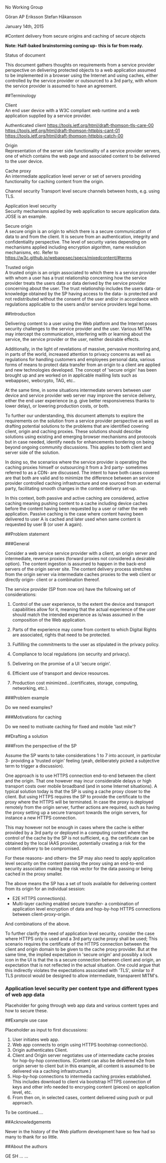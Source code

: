 No Working Group

Göran AP Eriksson
Stefan Håkansson

January 14th, 2015

#Content delivery from secure origins and caching of secure objects

**Note: Half-baked brainstorming coming up- this is far from ready.**


Status of document

This document gathers thoughts on requirements from a service provider perspective on delivering protected objects to a web application assumed to be implemented in a browser using the Internet and using caches, either controlled by the service provider or outsourced to a 3rd party, with whom the service provider is assumed to have an agreement.


##Terminology

Client   			
An end user device with a W3C compliant web runtime and a web application supplied by a service provider.

Authenticated client
https://tools.ietf.org/html/draft-thomson-tls-care-00 https://tools.ietf.org/html/draft-thomson-httpbis-cant-01 https://tools.ietf.org/html/draft-thomson-httpbis-catch-00

Origin 				
Representation of the server side functionality of a service provider servers, one of which contains the web page and associated content to be delivered to the user device.

Cache proxy  		
An intermediate application level server or set of servers providing functionality for caching content from the origin.

Channel security
Transport level secure channels between hosts, e.g. using TLS.

Application level security		
Security mechanisms applied by web application to secure application data. JOSE is an example.

Secure origin   	
A secure origin is an origin to which there is a secure communication of data to and from the client. It is secure from an authentication, integrity and confidentiality perspective. The level of security varies depending on mechanisms applied including encryption algorithm, name resolution mechanisms, etc. Refer to https://w3c.github.io/webappsec/specs/mixedcontent/#terms

Trusted origin		
A trusted origin is an origin associated to which there is a service provider with whom a user has a trust relationship concerning how the service provider treats the users data or data derived by the service provider concerning about the user. The trust relationship includes the users data- or knowledge obtained by the SP having access to the data- is protected and not redistributed without the consent of the user and/or in accordance with regulations applicable to the users and/or service providers legal home.



##Introduction

Delivering content to a user using the Web platform and the Internet poses security challenges to the service provider and the user. Various MITMs may intercept the communication, interfering with or learning about the service, the service provider or the user, neither desirable effects.

Additionally, in the light of revelations of massive, pervasive monitoring and, in parts of the world, increased attention to privacy concerns as well as regulations for handling customers and employees personal data, various forms of means to protect data transfer from an origin to a client are applied and new technologies developed. The concept of 'secure origin' has been brought up and are worked on in applicable mailling lists such as webappsec, webcrypto, TAG, etc..

At the same time, in some situations intermediate servers between user device and service provider web server may improve the service delivery, either the end user experience (e.g. give better responsiveness thanks to lower delay), or lowering production costs, or both.

To further our understanding, this document attempts to explore the requirements on the solution from a service provider perspective as well as drafting potential solutions to the problems that are identified covering client, origin and caching proxies. These solutions should describe solutions using existing and emerging browser mechanisms and protocols but in case needed, identify needs for enhancements bordering on being beyond ongoing community discussions. This applies to both client and server side of the solution.

In doing so, the scenarios where the service provider is operating the caching proxies himself or outsourcing it from a 3rd party- sometimes referred to as a CDN- are discussed. The intent to have both cases covered are that both are valid and to minimize the difference between an service provider controlled caching infrastructure and one sourced from an external party, facilitating smooth changes in the content delivery set-up.

In this context, both passive and active caching are considered, active caching meaning pushing content to a cache including device caches before the content having been requested by a user or rather the web application. Passive caching is the case where content having been delivered to user A is cached and later used when same content is requested by user B (or user A again).


##Problem statement

###General 

Consider a web service service provider with a client, an origin server and intermediate, reverse proxies (forward proxies not considered a desirable option). The content ingestion is assumed to happen in the back-end servers of the origin server site. The content delivery process stretches from the origin server via intermediate caches proxies to the web client or directly origin- client or a combination thereof. 

The service provider (SP from now on) have the following set of considerations:

1. Control of the user experience, to the extent the device and transport capabilities allow for it, meaning that the actual experience of the user should match the intended experience as is/was assumed in the composition of the Web application.

2. Parts of the experience may come from content to which Digital Rights are associated, rights that need to be protected.

3. Fulfilling the commitments to the user as stipulated in the privacy policy.

4. Compliance to local regulations (on security and privacy). 

5. Delivering on the promise of a UI 'secure origin'.

6. Efficient use of transport and device resources.

7. Production cost minimized...(certificates, storage, computing, networking, etc.).


###Problem example

Do we need examples?

###Motivations for caching

Do we need to motivate caching for fixed and mobile 'last mile'?


##Drafting a solution

###From the perspective of the SP

Assume the SP wants to take considerations 1 to 7 into account, in particular 3- providing a 'trusted origin' feeling (yeah, deliberately picked a subjective term to trigger a discussion).

One approach is to use HTTPS connection end-to-end between the client and the origin. That one however may incur considerable delays or high transport costs over mobile broadband (and in some Internet situations). A typical solution today is that the SP is using a cache proxy closer to the client.  But using HTTPS requires the SP to provide the certificate to the proxy where the HTTPS will be terminated. In case the proxy is deployed remotely from the origin server, further actions are required, such as having the proxy setting up a secure transport towards the origin servers, for instance a new HTTPS connection.

This may however not be enough in cases where the cache is either provided by a 3rd party or deployed in a computing context where the control of the cache by the SP is not sufficient, e.g. the certificate can be obtained by the local IAAS provider, potentially creating a risk for the content delivery to be compromised.

For these reasons- and others- the SP may also need to apply application level security on the content passing the proxy using an end-to-end security association making the risk vector for the data passing or being cached in the proxy smaller.

The above means the SP has a set of tools available for delivering content from its origin for an individual session:

* E2E HTTPS connection(s).
* Multi-layer caching enabled secure transfer- a combination of application level encryption of data and hop-by-hop HTTPS connections between client-proxy-origin.

And combinations of the above.

To further clarify the need of application level security, consider the case where HTTPS only is used and a 3rd party cache proxy shall be used; This scenario requires the certificate of the HTTPS connection between the client and origin domain to be given to the cache proxy provider.  But at the same time, the implied expectation in 'secure origin' and possibly a lock icon in the UI is that the is a secure connection between client and origin, an expectation that is not reflected in the actual situation. One could argue that this indirectly violates the expectations associated with 'TLS', similar to if TLS protocol would be designed to allow intermediate, transparent MITM's.

### Application level security per content type and different types of web app data

Placeholder for going through web app data and various content types and how to secure these.

##Example use case

Placeholder as input to first discussions:

1. User initiates web app.
2. Web app connects to origin using HTTPS bootstrap connection(s). 
3. Origin authenticates Client.
4. Client and Origin server negotiates use of intermediate cache proxies for hop-by-hop connections. (Content can also be delivered e2e from origin server to client but in this example, all content is assumed to be delivered via a caching infrastructure.)
5. Hop-by-hop connections to intermedia caching proxies established. This includes download to client via bootstrap HTTPS connection of keys and other info needed to encryping content (pieces) on application level, etc.
6. From then on, in selected cases, content delivered using push or pull approach.


To be continued....


##Acknowledgements

Never in the history of the Web platform development have so few had so many to thank for so little.

##About the authors

GE
SH
...
...


